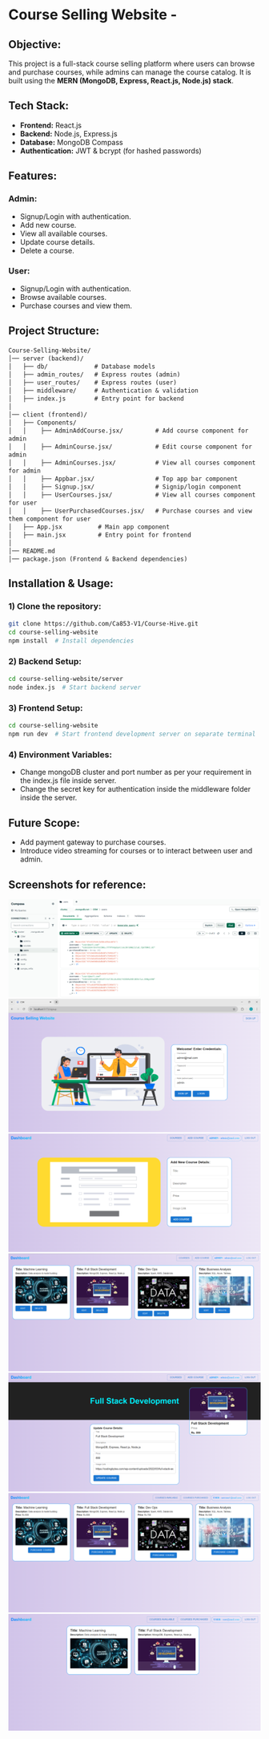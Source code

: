 # Course Selling Website -

## Objective:
This project is a full-stack course selling platform where users can browse and purchase courses, while admins can manage the course catalog. It is built using the **MERN (MongoDB, Express, React.js, Node.js) stack**.

## Tech Stack:
- **Frontend:** React.js
- **Backend:** Node.js, Express.js
- **Database:** MongoDB Compass
- **Authentication:** JWT & bcrypt (for hashed passwords)

## Features:
### Admin:
- Signup/Login with authentication.
- Add new course.
- View all available courses.
- Update course details.
- Delete a course.

### User:
- Signup/Login with authentication.
- Browse available courses.
- Purchase courses and view them.

## Project Structure:
```
Course-Selling-Website/
│── server (backend)/
│   ├── db/             # Database models
│   ├── admin_routes/   # Express routes (admin)
│   ├── user_routes/    # Express routes (user)
│   ├── middleware/     # Authentication & validation
│   ├── index.js        # Entry point for backend
│
│── client (frontend)/
│   ├── Components/
│   │    ├── AdminAddCourse.jsx/         # Add course component for admin
│   │    ├── AdminCourse.jsx/            # Edit course component for admin
│   │    ├── AdminCourses.jsx/           # View all courses component for admin
│   │    ├── Appbar.jsx/                 # Top app bar component
│   │    ├── Signup.jsx/                 # Signip/login component
│   │    ├── UserCourses.jsx/            # View all courses component for user
│   │    ├── UserPurchasedCourses.jsx/   # Purchase courses and view them component for user
│   ├── App.jsx          # Main app component
│   ├── main.jsx         # Entry point for frontend
│
│── README.md
│── package.json (Frontend & Backend dependencies)
```

## Installation & Usage:
### 1) Clone the repository:
```sh
git clone https://github.com/Ca853-V1/Course-Hive.git
cd course-selling-website
npm install  # Install dependencies
```

### 2) Backend Setup:
```sh
cd course-selling-website/server
node index.js  # Start backend server
```

### 3) Frontend Setup:
```sh
cd course-selling-website
npm run dev  # Start frontend development server on separate terminal
```

### 4) Environment Variables:
- Change mongoDB cluster and port number as per your requirement in the index.js file inside server.
- Change the secret key for authentication inside the middleware folder inside the server.


## Future Scope:
- Add payment gateway to purchase courses.
- Introduce video streaming for courses or to interact between user and admin.

## Screenshots for reference:
![MongoDB Database](images/1.png)
![Signup Page](images/2.png)
![Add Course Page](images/3.png)
![Courses Page](images/4.png)
![Update Course Page](images/5.png)
![User Available Courses Page](images/6.png)
![User Purchased Courses Page](images/7.png)

